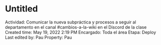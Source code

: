 # Untitled

Actividad: Comunicar la nueva subpráctica y procesos a seguir al departamento en el canal #cambios-a-la-wiki en el Discord de la clase
Created time: May 19, 2022 2:19 PM
Encargado: Toda el área
Etapa: Deploy
Last edited by: Pau
Property: Pau